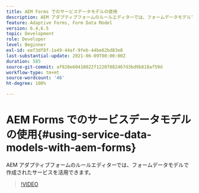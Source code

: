 ```yaml
---
title: AEM Forms でのサービスデータモデルの使用
description: AEM アダプティブフォームのルールエディターでは、フォームデータモデルで作成されたサービスを活用できます。
feature: Adaptive Forms, Form Data Model
version: 6.4,6.5
topic: Development
role: Developer
level: Beginner
exl-id: eef3df8f-1a49-44af-9feb-44be62bd83e8
last-substantial-update: 2021-06-09T00:00:00Z
duration: 585
source-git-commit: af928e60410022f12207082467d3bd9b818af59d
workflow-type: tm+mt
source-wordcount: '46'
ht-degree: 100%

---
```


# AEM Forms でのサービスデータモデルの使用{#using-service-data-models-with-aem-forms}

AEM アダプティブフォームのルールエディターでは、フォームデータモデルで作成されたサービスを活用できます。

>[!VIDEO](https://video.tv.adobe.com/v/17739?quality=12&learn=on)
